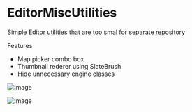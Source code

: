 # EditorMiscUtilities
Simple Editor utilities that are too smal for separate repository

Features
- Map picker combo box  
- Thumbnail rederer using SlateBrush
- Hide unnecessary engine classes  

![image](https://github.com/Bargestt/EditorMiscUtilities/assets/13734283/c8a13d10-bc12-48a7-b178-da6eabc38d89)


![image](https://github.com/Bargestt/EditorMiscUtilities/assets/13734283/8c10ec39-6f0f-4a29-9446-08b017b8c291)
